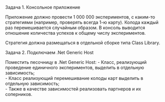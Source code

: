 Задача 1. Консольное приложение  

Приложение должно провести 1 000 000 экспериментов, с каким-то стратегиями (например, проверять всегда 1-ю карту). Колода каждый раз перемешивается случайным образом. В консоль выводится отношение количества успехов к общему числу экспериментов.  

Стратегия должна размещаться в отдельной сборке типа Class Library.  

Задача 2. Подключаем .Net Generic Host

Поместить песочницу в .Net Generic Host:
    - Класс, реализующий проведение единичного экспериментов, выделить в отдельную зависимость;  
    - Класс реализующий перемешивание колоды карт выделить в отдельную зависимость;  
    - Также в качестве зависимостей реализовать партнеров и их соперников.  
    
